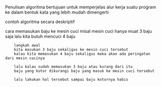 Penulisan algoritma bertujuan untuk memperjelas alur kerja suatu program ke dalam bentuk kata yang lebih mudah dimengerti

contoh algoritma secara deskriptif

cara memasukan baju ke mesin cuci
misal mesin cuci hanya muat 3 baju saja
lalu kita butuh mencuci 4 baju

```
    langkah awal
    kita masukan 3 baju sekaligus ke mesin cuci tersebut
    kalau kita memasukan 4 baju sekaligus maka akan ada peringatan dari mesin cucinya

    lalu kalau sudah memasukan 3 baju atau kurang dari itu
    baju yang kotor dikurangi baju yang masuk ke mesin cuci tersebut

    lalu lakukan hal tersebut sampai baju kotornya habis
```
